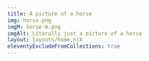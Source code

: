 ```yaml
---
title: A picture of a horse
img: horse.png
imgM: horse-m.png
imgAlt: Literally just a picture of a horse
layout: layouts/home.njk
eleventyExcludeFromCollections: true
---
```


